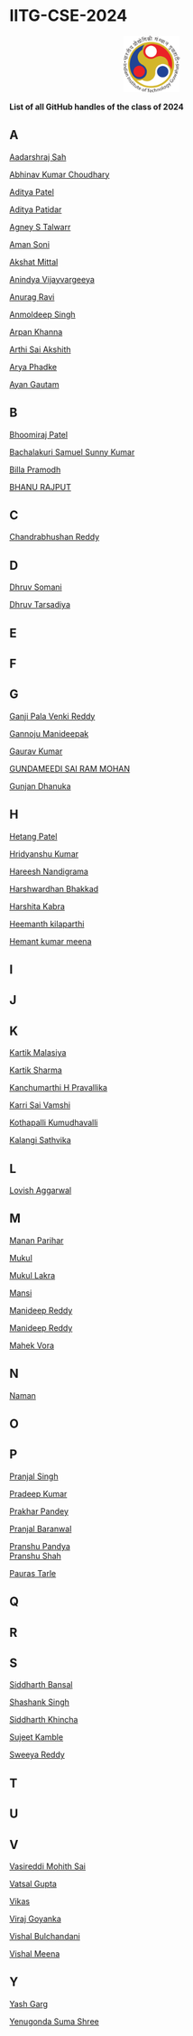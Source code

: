 # IITG-CSE-2024

<p align="center">
<img src="./assets/iitg_logo.png" width="100" height="100"/>
</p>

**List of all GitHub handles of the class of 2024**<br>

## A
[Aadarshraj Sah](https://github.com/Aadarshraj-Sah)<br>

[Abhinav Kumar Choudhary](https://github.com/IamAbhi12)<br>

[Aditya Patel](https://github.com/Adi-183)<br>

[Aditya Patidar](https://github.com/Adii45)<br>

[Agney S Talwarr](https://github.com/agneytalwar)<br>

[Aman Soni](https://github.com/ssamansoni)<br>

[Akshat Mittal](https://github.com/akshatmittal2002)<br>

[Anindya Vijayvargeeya](https://github.com/Fronsto)<br>

[Anurag Ravi](https://github.com/Anurag-ravi)<br>

[Anmoldeep Singh](https://github.com/mortal-ghost)<br>

[Arpan Khanna](https://github.com/arpan-khanna)<br>

[Arthi Sai Akshith](https://github.com/saiakshitharthi)<br>

[Arya Phadke](https://github.com/phadkearya)<br>

[Ayan Gautam](https://github.com/Ayan-G)<br>

## B

[Bhoomiraj Patel](https://github.com/Bhoomiraj2002)<br>

[Bachalakuri Samuel Sunny Kumar](https://github.com/samuel-web2002)<br>

[Billa Pramodh](https://github.com/PramodhBilla)<br>

[BHANU RAJPUT](https://github.com/r-bhanu)<br>

## C

[Chandrabhushan Reddy](https://github.com/demongod11)<br>

## D

[Dhruv Somani](https://github.com/dhruvsomani)<br>

[Dhruv Tarsadiya](https://github.com/DrDoofinstein)<br>

## E

## F

## G

[Ganji Pala Venki Reddy](https://github.com/PalaVenkiReddy)<br>

[Gannoju Manideepak](https://github.com/shield12345)<br>

[Gaurav Kumar](https://github.com/gauravkumar5089)<br>

[GUNDAMEEDI SAI RAM MOHAN](https://github.com/gsairammohan)<br>

[Gunjan Dhanuka](https://github.com/GunjanDhanuka)<br>

## H

[Hetang Patel](https://github.com/hetang7802)<br>

[Hridyanshu Kumar](https://github.com/hridyanshuk)<br>

[Hareesh Nandigrama](https://github.com/Hareesh-Nandigrama)<br>

[Harshwardhan Bhakkad](https://github.com/HarshBhakkad)<br>

[Harshita Kabra](https://github.com/HarshitaKabra)<br>

[Heemanth kilaparthi](https://github.com/Heemanth1801)<br>

[Hemant kumar meena](https://github.com/hemant-lala)<br>

## I

## J

## K

[Kartik Malasiya](https://github.com/kartikmalasiya)<br>

[Kartik Sharma](https://github.com/kaisawesome)<br>

[Kanchumarthi H Pravallika](https://github.com/khpravallika)<br>

[Karri Sai Vamshi](https://github.com/SaiVamshi11)<br>

[Kothapalli Kumudhavalli](https://github.com/kk-2603)<br>

[Kalangi Sathvika](https://github.com/kalangisathvika)<br>

## L

[Lovish Aggarwal](https://github.com/a-lovish)<br>

## M

[Manan Parihar](https://github.com/manan03)<br>

[Mukul](https://github.com/mukulgarg10)<br>

[Mukul Lakra](https://github.com/MSD7797)<br>

[Mansi](https://github.com/AnMaJ)<br>

[Manideep Reddy](https://github.com/ACItachi)<br>

[Manideep Reddy](https://github.com/ACItachi)<br>

[Mahek Vora](https://github.com/mahekvora21)<br>

## N

[Naman](https://github.com/Naman-72)<br>

## O

## P

[Pranjal Singh](https://github.com/pranjal198)<br>

[Pradeep Kumar](https://github.com/sirus-max)<br>

[Prakhar Pandey](https://github.com/p-prakhar)<br>

[Pranjal Baranwal](https://github.com/Pranjal-g083)<br>

[Pranshu Pandya](https://github.com/PranshuPandya)<br>
[Pranshu Shah](https://github.com/pranshu-45)<br>

[Pauras Tarle](https://github.com/Pauras022)<br>

## Q

## R

## S

[Siddharth Bansal](https://github.com/Siddharth2Bansal)<br>

[Shashank Singh](https://github.com/masterMiyukine)<br>

[Siddharth Khincha](https://github.com/siddharthkhincha)<br>

[Sujeet Kamble](https://github.com/sujeetK149)<br>

[Sweeya Reddy](https://github.com/sweeya2)<br>

## T

## U

## V

[Vasireddi Mohith Sai](https://github.com/mohithluffy)<br>

[Vatsal Gupta](https://github.com/vatsal-ts)<br>

[Vikas](https://github.com/seneg0id)<br>

[Viraj Goyanka](https://github.com/viraj0704)<br>

[Vishal Bulchandani](https://github.com/vi-bulchandani)<br>

[Vishal Meena](https://github.com/VishalM21)<br>


## Y

[Yash Garg](https://github.com/YashGargIND)<br>

[Yenugonda Suma Shree](https://github.com/suma1114)<br>

